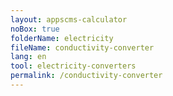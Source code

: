 ```yaml
---
layout: appscms-calculator
noBox: true
folderName: electricity
fileName: conductivity-converter
lang: en
tool: electricity-converters
permalink: /conductivity-converter
---
```

